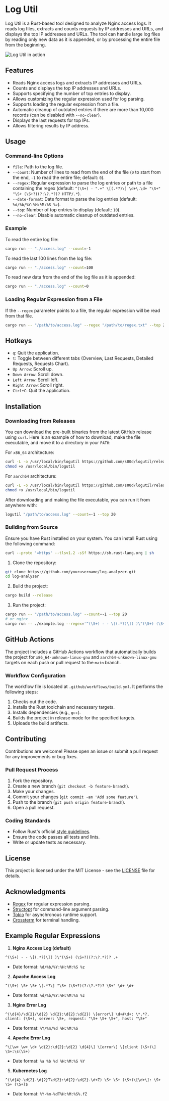 # Log Util

Log Util is a Rust-based tool designed to analyze Nginx access logs. It reads log files, extracts and counts requests by IP addresses and URLs, and displays the top IP addresses and URLs. The tool can handle large log files by reading only new data as it is appended, or by processing the entire file from the beginning.

![Log Util in action](https://github.com/s00d/logutil/blob/main/img.gif?raw=true)

## Features

- Reads Nginx access logs and extracts IP addresses and URLs.
- Counts and displays the top IP addresses and URLs.
- Supports specifying the number of top entries to display.
- Allows customizing the regular expression used for log parsing.
- Supports loading the regular expression from a file.
- Automatic cleanup of outdated entries if there are more than 10,000 records (can be disabled with `--no-clear`).
- Displays the last requests for top IPs.
- Allows filtering results by IP address.

## Usage

### Command-line Options
- `file`: Path to the log file.
- `--count`: Number of lines to read from the end of the file (`0` to start from the end, `-1` to read the entire file; default: `0`).
- `--regex`: Regular expression to parse the log entries or path to a file containing the regex (default: `^(\S+) - ".+" \[(.*?)\] \d+\.\d+ "\S+" "\S+ (\S+?)(?:\?.*?)? HTTP/.*`).
- `--date-format`: Date format to parse the log entries (default: `%d/%b/%Y:%H:%M:%S %z`).
- `--top`: Number of top entries to display (default: `10`).
- `--no-clear`: Disable automatic cleanup of outdated entries.

### Example

To read the entire log file:

```sh
cargo run -- "./access.log" --count=-1
```

To read the last 100 lines from the log file:

```sh
cargo run -- "./access.log" --count=100
```

To read new data from the end of the log file as it is appended:

```sh
cargo run -- "./access.log" --count=0
```

### Loading Regular Expression from a File

If the `--regex` parameter points to a file, the regular expression will be read from that file.

```sh
cargo run -- "/path/to/access.log" --regex "/path/to/regex.txt" --top 20
```

## Hotkeys

- `q`: Quit the application.
- `t`: Toggle between different tabs (Overview, Last Requests, Detailed Requests, Requests Chart).
- `Up Arrow`: Scroll up.
- `Down Arrow`: Scroll down.
- `Left Arrow`: Scroll left.
- `Right Arrow`: Scroll right.
- `Ctrl+C`: Quit the application.

## Installation

### Downloading from Releases

You can download the pre-built binaries from the latest GitHub release using `curl`. Here is an example of how to download, make the file executable, and move it to a directory in your `PATH`:

For `x86_64` architecture:

```sh
curl -L -o /usr/local/bin/logutil https://github.com/s00d/logutil/releases/latest/download/logutil-x86_64-unknown-linux-gnu
chmod +x /usr/local/bin/logutil
```

For `aarch64` architecture:

```sh
curl -L -o /usr/local/bin/logutil https://github.com/s00d/logutil/releases/latest/download/logutil-aarch64-unknown-linux-gnu
chmod +x /usr/local/bin/logutil
```

After downloading and making the file executable, you can run it from anywhere with:

```sh
logutil "/path/to/access.log" --count=-1 --top 20
```

### Building from Source

Ensure you have Rust installed on your system. You can install Rust using the following command:

```sh
curl --proto '=https' --tlsv1.2 -sSf https://sh.rust-lang.org | sh
```

1. Clone the repository:

```sh
git clone https://github.com/yourusername/log-analyzer.git
cd log-analyzer
```

2. Build the project:

```sh
cargo build --release
```

3. Run the project:

```sh
cargo run -- "/path/to/access.log" --count=-1 --top 20
# or nginx
cargo run -- ./example.log --regex='^(\S+) - - \[(.*?)\]( )\"(\S+) (\S+?)(?:\?.*?)? .+' --count="-1"   
```

## GitHub Actions

The project includes a GitHub Actions workflow that automatically builds the project for `x86_64-unknown-linux-gnu` and `aarch64-unknown-linux-gnu` targets on each push or pull request to the `main` branch.

### Workflow Configuration

The workflow file is located at `.github/workflows/build.yml`. It performs the following steps:

1. Checks out the code.
2. Installs the Rust toolchain and necessary targets.
3. Installs dependencies (e.g., `gcc`).
4. Builds the project in release mode for the specified targets.
5. Uploads the build artifacts.

## Contributing

Contributions are welcome! Please open an issue or submit a pull request for any improvements or bug fixes.

### Pull Request Process

1. Fork the repository.
2. Create a new branch (`git checkout -b feature-branch`).
3. Make your changes.
4. Commit your changes (`git commit -am 'Add some feature'`).
5. Push to the branch (`git push origin feature-branch`).
6. Open a pull request.

### Coding Standards

- Follow Rust's official [style guidelines](https://doc.rust-lang.org/1.0.0/style/).
- Ensure the code passes all tests and lints.
- Write or update tests as necessary.

## License

This project is licensed under the MIT License - see the [LICENSE](LICENSE) file for details.

## Acknowledgments

- [Regex](https://crates.io/crates/regex) for regular expression parsing.
- [Structopt](https://crates.io/crates/structopt) for command-line argument parsing.
- [Tokio](https://crates.io/crates/tokio) for asynchronous runtime support.
- [Crossterm](https://crates.io/crates/crossterm) for terminal handling.


## Example Regular Expressions

1. **Nginx Access Log (default)**
```regex
^(\S+) - - \[(.*?)\]( )\"(\S+) (\S+?)(?:\?.*?)? .+
```
- Date format: `%d/%b/%Y:%H:%M:%S %z`

2. **Apache Access Log**
```regex
^(\S+) \S+ \S+ \[.*?\] "\S+ (\S+?)(?:\?.*?)? \S+" \d+ \d+
```
- Date format: `%d/%b/%Y:%H:%M:%S %z`

3. **Nginx Error Log**
```regex
^(\d{4}/\d{2}/\d{2} \d{2}:\d{2}:\d{2}) \[error\] \d+#\d+: \*.*?, client: (\S+), server: \S+, request: "\S+ \S+ \S+", host: "\S+"
```
- Date format: `%Y/%m/%d %H:%M:%S`

4. **Apache Error Log**
```regex
^\[\w+ \w+ \d+ \d{2}:\d{2}:\d{2} \d{4}\] \[error\] \[client (\S+)\] \S+:\s(\S+)
```
- Date format: `%a %b %d %H:%M:%S %Y`

5. **Kubernetes Log**
```regex
^(\d{4}-\d{2}-\d{2}T\d{2}:\d{2}:\d{2}.\d+Z) \S+ \S+ (\S+)\[\d+\]: \S+ \S+ (\S+)$
```
- Date format: `%Y-%m-%dT%H:%M:%S%.fZ`
```
